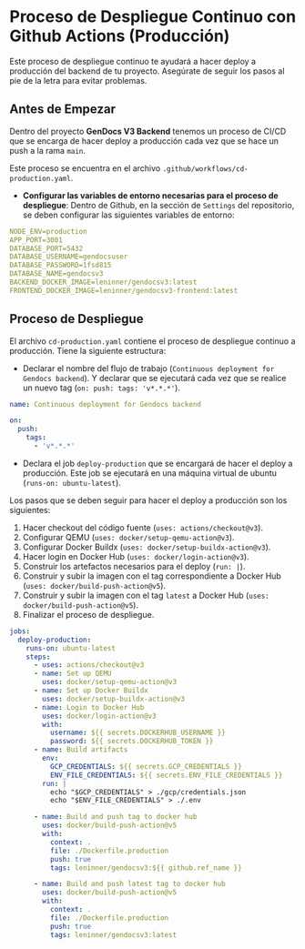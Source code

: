 # Proceso de Despliegue Continuo con Github Actions (Producción)

Este proceso de despliegue continuo te ayudará a hacer deploy a producción del backend de tu proyecto. Asegúrate de seguir los pasos al pie de la letra para evitar problemas.

## Antes de Empezar

Dentro del proyecto **GenDocs V3 Backend** tenemos un proceso de CI/CD que se encarga de hacer deploy a producción cada vez que se hace un push a la rama `main`. 

Este proceso se encuentra en el archivo `.github/workflows/cd-production.yaml`.

- **Configurar las variables de entorno necesarias para el proceso de despliegue**: Dentro de Github, en la sección de `Settings` del repositorio, se deben configurar las siguientes variables de entorno:

```yaml
NODE_ENV=production
APP_PORT=3001
DATABASE_PORT=5432
DATABASE_USERNAME=gendocsuser
DATABASE_PASSWORD=1fsd815
DATABASE_NAME=gendocsv3
BACKEND_DOCKER_IMAGE=leninner/gendocsv3:latest
FRONTEND_DOCKER_IMAGE=leninner/gendocsv3-frontend:latest
```

## Proceso de Despliegue

El archivo `cd-production.yaml` contiene el proceso de despliegue continuo a producción. Tiene la siguiente estructura:

- Declarar el nombre del flujo de trabajo (`Continuous deployment for Gendocs backend`). Y declarar que se ejecutará cada vez que se realice un nuevo tag (`on: push: tags: 'v*.*.*'`).

```yaml
name: Continuous deployment for Gendocs backend

on:
  push:
    tags:
      - 'v*.*.*'
```

- Declara el job `deploy-production` que se encargará de hacer el deploy a producción. Este job se ejecutará en una máquina virtual de ubuntu (`runs-on: ubuntu-latest`).

Los pasos que se deben seguir para hacer el deploy a producción son los siguientes:
1. Hacer checkout del código fuente (`uses: actions/checkout@v3`).
2. Configurar QEMU (`uses: docker/setup-qemu-action@v3`).
3. Configurar Docker Buildx (`uses: docker/setup-buildx-action@v3`).
4. Hacer login en Docker Hub (`uses: docker/login-action@v3`).
5. Construir los artefactos necesarios para el deploy (`run: |`).
6. Construir y subir la imagen con el tag correspondiente a Docker Hub (`uses: docker/build-push-action@v5`).
7. Construir y subir la imagen con el tag `latest` a Docker Hub (`uses: docker/build-push-action@v5`).
8. Finalizar el proceso de despliegue.

```yaml
jobs:
  deploy-production:
    runs-on: ubuntu-latest
    steps:
      - uses: actions/checkout@v3
      - name: Set up QEMU
        uses: docker/setup-qemu-action@v3
      - name: Set up Docker Buildx
        uses: docker/setup-buildx-action@v3
      - name: Login to Docker Hub
        uses: docker/login-action@v3
        with:
          username: ${{ secrets.DOCKERHUB_USERNAME }}
          password: ${{ secrets.DOCKERHUB_TOKEN }}
      - name: Build artifacts
        env:
          GCP_CREDENTIALS: ${{ secrets.GCP_CREDENTIALS }}
          ENV_FILE_CREDENTIALS: ${{ secrets.ENV_FILE_CREDENTIALS }}
        run: |
          echo "$GCP_CREDENTIALS" > ./gcp/credentials.json
          echo "$ENV_FILE_CREDENTIALS" > ./.env

      - name: Build and push tag to docker hub
        uses: docker/build-push-action@v5
        with:
          context: .
          file: ./Dockerfile.production
          push: true
          tags: leninner/gendocsv3:${{ github.ref_name }}

      - name: Build and push latest tag to docker hub
        uses: docker/build-push-action@v5
        with:
          context: .
          file: ./Dockerfile.production
          push: true
          tags: leninner/gendocsv3:latest
```
